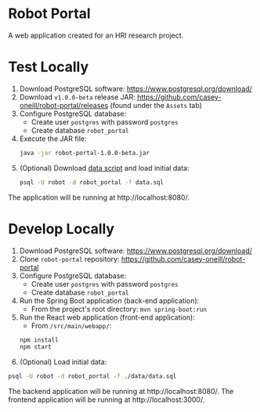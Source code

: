 # Robot Portal

A web application created for an HRI research project.

# Test Locally

1. Download PostgreSQL software: https://www.postgresql.org/download/
2. Download `v1.0.0-beta` release JAR: https://github.com/casey-oneill/robot-portal/releases (found under the `Assets` tab)
3. Configure PostgreSQL database:
    - Create user `postgres` with password `postgres`
    - Create database `robot_portal`
5. Execute the JAR file:
    ```sh
    java -jar robot-portal-1.0.0-beta.jar
    ```
6. (Optional) Download [data script](https://github.com/casey-oneill/robot-portal/blob/main/data/data.sql) and load initial data:
    ```sh
    psql -U robot -d robot_portal -f data.sql
    ```

The application will be running at http://localhost:8080/.

# Develop Locally

1. Download PostgreSQL software: https://www.postgresql.org/download/
2. Clone `robot-portal` repository: https://github.com/casey-oneill/robot-portal
3. Configure PostgreSQL database:
    - Create user `postgres` with password `postgres`
    - Create database `robot_portal`
5. Run the Spring Boot application (back-end application):
    - From the project's root directory: `mvn spring-boot:run`
6. Run the React web application (front-end application):
    - From `/src/main/webapp/`:
    ```sh
    npm install
    npm start
    ```
7. (Optional) Load initial data:
```sh
psql -U robot -d robot_portal -f ./data/data.sql
```

The backend application will be running at http://localhost:8080/.
The frontend application will be running at http://localhost:3000/.
